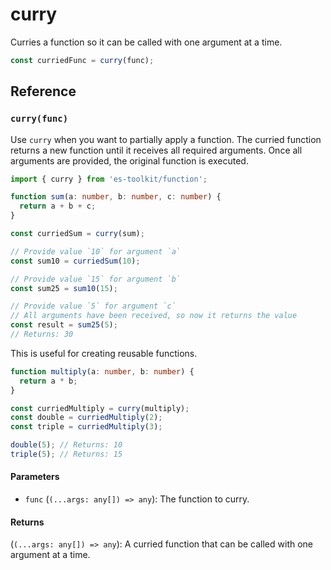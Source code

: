 # curry

Curries a function so it can be called with one argument at a time.

```typescript
const curriedFunc = curry(func);
```

## Reference

### `curry(func)`

Use `curry` when you want to partially apply a function. The curried function returns a new function until it receives all required arguments. Once all arguments are provided, the original function is executed.

```typescript
import { curry } from 'es-toolkit/function';

function sum(a: number, b: number, c: number) {
  return a + b + c;
}

const curriedSum = curry(sum);

// Provide value `10` for argument `a`
const sum10 = curriedSum(10);

// Provide value `15` for argument `b`
const sum25 = sum10(15);

// Provide value `5` for argument `c`
// All arguments have been received, so now it returns the value
const result = sum25(5);
// Returns: 30
```

This is useful for creating reusable functions.

```typescript
function multiply(a: number, b: number) {
  return a * b;
}

const curriedMultiply = curry(multiply);
const double = curriedMultiply(2);
const triple = curriedMultiply(3);

double(5); // Returns: 10
triple(5); // Returns: 15
```

#### Parameters

- `func` (`(...args: any[]) => any`): The function to curry.

#### Returns

(`(...args: any[]) => any`): A curried function that can be called with one argument at a time.
